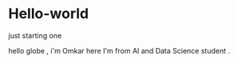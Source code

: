 # Hello-world
just starting one 


hello globe , i'm Omkar here 
I'm from AI and Data Science student .
